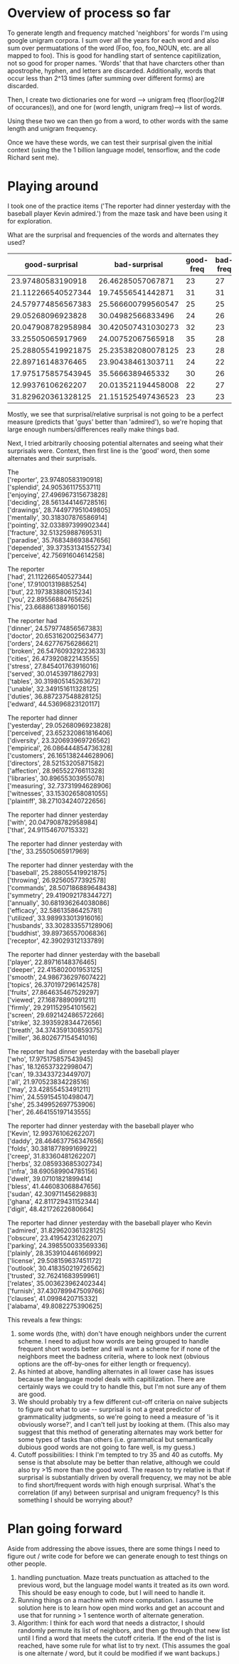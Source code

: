 
# Overview of process so far

To generate length and frequency matched 'neighbors' for words I'm using google unigram corpora. I sum over all the years for each word and also sum over permuatations of the word (Foo, foo, foo_NOUN, etc. are all mapped to foo). This is good for handling start of sentence capitilization, not so good for proper names. 'Words' that that have charcters other than apostrophe, hyphen, and letters are discarded. Additionally, words that occur less than 2^13 times (after summing over different forms) are discarded. 

Then, I create two dictionaries one for word --> unigram freq (floor(log2(# of occurances)), and one for (word length, unigram freq)--> list of words. 

Using these two we can then go from a word, to other words with the same length and unigram frequency. 

Once we have these words, we can test their surprisal given the initial context (using the the 1 billion language model, tensorflow, and the code Richard sent me). 


# Playing around

I took one of the practice items ('The reporter had dinner yesterday with the baseball player Kevin admired.') from the maze task and have been using it for exploration.

What are the surprisal and frequencies of the words and alternates they used?

|good-surprisal |bad-surprisal | good-freq | bad-freq | good| bad |
| --- | --- | --- | --- | --- | --- |
| 23.97480583190918 | 26.46285057067871 | 23 | 27 | reporter  |admired |
 | 21.112266540527344 |  19.74556541442871 |  31 |  31 |  had | are |
 | 24.579774856567383 |  25.566600799560547 |  25 |  25 |  dinner | save |
 | 29.05268096923828 |  30.04982566833496 |  24 |  26 |  yesterday | myself |
 | 20.047908782958984 |  30.420507431030273 |  32 |  23 |  with | tank |
 | 33.25505065917969 |  24.00752067565918 |  35 |  28 |  the | go |
 | 25.288055419921875 |  25.235382080078125 |  23 |  28 |   baseball | take |
 | 22.89716148376465 |  23.90438461303711 |  24 |  22 |   player | pose |
 | 17.975175857543945 |  35.5666389465332 |  30 |  26 |   who | speak |
 | 12.99376106262207 |  20.013521194458008 |  22 |  27 |  Kevin | body |
 | 31.829620361328125 |  21.151525497436523 |  23 |  23 |  admired | guys |

Mostly, we see that surprisal/relative surprisal is not going to be a perfect measure (predicts that 'guys' better than 'admired'), so we're hoping that large enough numbers/differences really make things bad. 

Next, I tried arbitrarily choosing potential alternates and seeing what their surprisals were. Context, then first line is the 'good' word, then some alternates and their surprisals.

The   
['reporter', 23.97480583190918]    
['splendid', 24.90536117553711]  
['enjoying', 27.496967315673828]  
['deciding', 28.561344146728516]  
['drawings', 28.744977951049805]  
['mentally', 30.318307876586914]  
['pointing', 32.033897399902344]  
['fracture', 32.51325988769531]  
['paradise', 35.768348693847656]  
['depended', 39.373531341552734]  
['perceive', 42.75691604614258]  

The reporter   
 ['had', 21.112266540527344]  
 ['one', 17.91001319885254]  
 ['but', 22.197383880615234]  
 ['you', 22.89556884765625]  
['his', 23.668861389160156]   
 
 The reporter had   
 ['dinner', 24.579774856567383]  
['doctor', 20.653162002563477]  
['orders', 24.62776756286621]  
['broken', 26.547609329223633]  
['cities', 26.473920822143555]  
['stress', 27.845401763916016]  
['served', 30.01453971862793]  
['tables', 30.319805145263672]  
['unable', 32.349151611328125]  
['duties', 36.887237548828125]  
['edward', 44.53696823120117]  
 
 The reporter had dinner   
  ['yesterday', 29.05268096923828]  
  ['perceived', 23.652320861816406]  
  ['diversity', 23.320693969726562]  
  ['empirical', 26.086444854736328]  
  ['customers', 26.165138244628906]  
  ['directors', 28.52153205871582]  
  ['affection', 28.96552276611328]  
  ['libraries', 30.89655303955078]  
  ['measuring', 32.73731994628906]  
  ['witnesses', 33.15302658081055]  
  ['plaintiff', 38.271034240722656]  
  
 The reporter had dinner yesterday   
   ['with', 20.047908782958984]  
   ['that', 24.91154670715332]  
   
 The reporter had dinner yesterday with   
    ['the', 33.25505065917969]  
     
    
 The reporter had dinner yesterday with the   
 ['baseball', 25.288055419921875]  
 ['throwing', 26.92560577392578]  
 ['commands', 28.507186889648438]  
['symmetry', 29.419092178344727]  
 ['annually', 30.681936264038086]  
 ['efficacy', 32.58613586425781]  
 ['utilized', 33.989933013916016]  
 ['husbands', 33.302833557128906]  
 ['buddhist', 39.89736557006836]  
 ['receptor', 42.39029312133789]  
 
 The reporter had dinner yesterday with the baseball   
['player', 22.89716148376465]  
['deeper', 22.415802001953125]  
['smooth', 24.986736297607422]  
['topics', 26.370197296142578]  
['fruits', 27.864635467529297]  
['viewed', 27.16878890991211]  
['firmly', 29.291152954101562]  
['screen', 29.692142486572266]  
['strike', 32.393592834472656]  
['breath', 34.374359130859375]  
['miller', 36.802677154541016]  

    
The reporter had dinner yesterday with the baseball player   
['who', 17.975175857543945]  
['has', 18.126537322998047]  
['can', 19.33433723449707]  
['all', 21.970523834228516]  
['may', 23.42855453491211]  
['him', 24.559154510498047]  
['she', 25.349952697753906]  
['her', 26.464155197143555]  

     
The reporter had dinner yesterday with the baseball player who  
['Kevin', 12.99376106262207]  
['daddy', 28.464637756347656]  
['folds', 30.381877899169922]  
['creep', 31.83360481262207]  
['herbs', 32.085933685302734]  
['infra', 38.690589904785156]  
['dwelt', 39.07101821899414]  
['bless', 41.446083068847656]  
['sudan', 42.30971145629883]  
['ghana', 42.811729431152344]  
['digit', 48.42172622680664]  
      
The reporter had dinner yesterday with the baseball player who Kevin   
['admired', 31.829620361328125]  
['obscure', 23.41954231262207]  
['parking', 24.398550033569336]  
['plainly', 28.353910446166992]  
['license', 29.508159637451172]  
['outlook', 30.418350219726562]  
['trusted', 32.76241683959961]  
['relates', 35.003623962402344]  
['furnish', 37.430789947509766]  
['clauses', 41.0998420715332]  
['alabama', 49.8082275390625]  

This reveals a few things:
 1) some words (the, with) don't have enough neighbors under the current scheme. I need to adjust how words are being grouped to handle frequent short words better and will want a scheme for if none of the neighbors meet the badness criteria, where to look next (obvious options are the off-by-ones for either length or frequency). 
 2) As hinted at above, handling alternates in all lower case has issues because the language model deals with capitilization. There are certainly ways we could try to handle this, but I'm not sure any of them are good. 
 3) We should probably try a few different cut-off criteria on naive subjects to figure out what to use -- surprisal is not a great predictor of grammaticality judgments, so we're going to need a measure of 'is it obviously worse?', and I can't tell just by looking at them. (This also may suggest that this method of generating alternates may work better for some types of tasks than others (i.e. grammatical but semantically dubious good words are not going to fare well, is my guess.)
 4) Cutoff possibilities: I think I'm tempted to try 35 and 40 as cutoffs. My sense is that absolute may be better than relative, although we could also try >15 more than the good word. The reason to try relative is that if surprisal is substantially driven by overall frequency, we may not be able to find short/frequent words with high enough surprisal. What's the correlation (if any) between surprisal and unigram frequency? Is this something I should be worrying about? 
 
# Plan going forward
Aside from addressing the above issues, there are some things I need to figure out / write code for before we can generate enough to test things on other people. 
1) handling punctuation. Maze treats punctuation as attached to the previous word, but the language model wants it treated as its own word. This should be easy enough to code, but I will need to handle it. 
2) Running things on a machine with more computation. I assume the solution here is to learn how open mind works and get an account and use that for running > 1 sentence worth of alternate generation. 
3) Algorithm: I think for each word that needs a distractor, I should randomly permute its list of neighbors, and then go through that new list until I find a word that meets the cutoff criteria. If the end of the list is reached, have some rule for what list to try next. (This assumes the goal is one alternate / word, but it could be modified if we want backups.)

